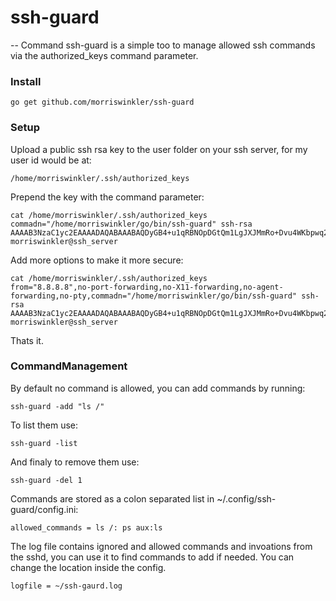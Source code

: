 # ssh-guard
--
Command ssh-guard is a simple too to manage allowed ssh commands via the
authorized_keys command parameter.

### Install

    go get github.com/morriswinkler/ssh-guard


### Setup

Upload a public ssh rsa key to the user folder on your ssh server, for my user
id would be at:

    /home/morriswinkler/.ssh/authorized_keys

Prepend the key with the command parameter:

    cat /home/morriswinkler/.ssh/authorized_keys
    commadn="/home/morriswinkler/go/bin/ssh-guard" ssh-rsa AAAAB3NzaC1yc2EAAAADAQABAAABAQDyGB4+u1qRBNOpDGtQm1LgJXJMmRo+Dvu4WKbpwq29aSM+1KulQw+sJ9vhpKXZt5bqCCkv/2W+ScqSBP87AaFqT8tQ45f4tq6IYibYLjWT492qL948B7Yd2EEvVmP1K81uPvLLzgiuZ3Ci/1pa7kBEmxqI7itrD7g1A9BRixq74X3S/KvhEti/Nm8BGQBrg+8h05qyHG7qtQtwajbQDZsxAEN3OseZpI2n0WFBcJ84ic5lK8f01CBtRLPvwcu8/lpn7bW5MzC0ShyBT1OMBaUwzwfAfn9Tw9aoziAzmGFbW5OkuBObQKG6pSo2Th2C40fhTO1WoefHv2FT4BxhgpVv morriswinkler@ssh_server

Add more options to make it more secure:

    cat /home/morriswinkler/.ssh/authorized_keys
    from="8.8.8.8",no-port-forwarding,no-X11-forwarding,no-agent-forwarding,no-pty,commadn="/home/morriswinkler/go/bin/ssh-guard" ssh-rsa AAAAB3NzaC1yc2EAAAADAQABAAABAQDyGB4+u1qRBNOpDGtQm1LgJXJMmRo+Dvu4WKbpwq29aSM+1KulQw+sJ9vhpKXZt5bqCCkv/2W+ScqSBP87AaFqT8tQ45f4tq6IYibYLjWT492qL948B7Yd2EEvVmP1K81uPvLLzgiuZ3Ci/1pa7kBEmxqI7itrD7g1A9BRixq74X3S/KvhEti/Nm8BGQBrg+8h05qyHG7qtQtwajbQDZsxAEN3OseZpI2n0WFBcJ84ic5lK8f01CBtRLPvwcu8/lpn7bW5MzC0ShyBT1OMBaUwzwfAfn9Tw9aoziAzmGFbW5OkuBObQKG6pSo2Th2C40fhTO1WoefHv2FT4BxhgpVv morriswinkler@ssh_server

Thats it.


### CommandManagement

By default no command is allowed, you can add commands by running:

    ssh-guard -add "ls /"

To list them use:

    ssh-guard -list

And finaly to remove them use:

    ssh-guard -del 1

Commands are stored as a colon separated list in ~/.config/ssh-guard/config.ini:

    allowed_commands = ls /: ps aux:ls

The log file contains ignored and allowed commands and invoations from the sshd,
you can use it to find commands to add if needed. You can change the location
inside the config.

    logfile = ~/ssh-gaurd.log
